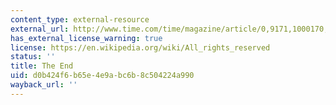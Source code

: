 ```yaml
---
content_type: external-resource
external_url: http://www.time.com/time/magazine/article/0,9171,1000170,00.html
has_external_license_warning: true
license: https://en.wikipedia.org/wiki/All_rights_reserved
status: ''
title: The End
uid: d0b424f6-b65e-4e9a-bc6b-8c504224a990
wayback_url: ''
---
```

